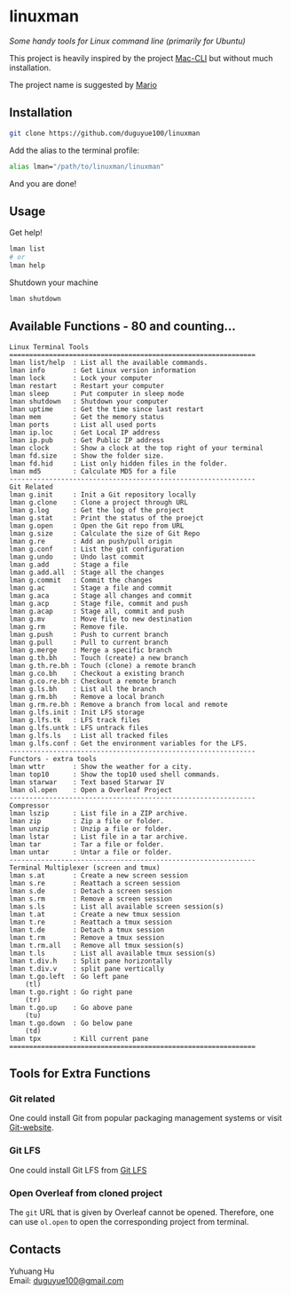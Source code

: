 # linuxman

_Some handy tools for Linux command line (primarily for Ubuntu)_

This project is heavily inspired by the project [Mac-CLI](https://github.com/guarinogabriel/Mac-CLI)
but without much installation.

The project name is suggested by [Mario](https://github.com/kmario23)

## Installation

```bash
git clone https://github.com/duguyue100/linuxman
```

Add the alias to the terminal profile:

```bash
alias lman="/path/to/linuxman/linuxman"
```

And you are done!

## Usage

Get help!

```bash
lman list
# or
lman help
```

Shutdown your machine
```bash
lman shutdown
```

## Available Functions - 80 and counting...

```
Linux Terminal Tools
==============================================================
lman list/help  : List all the available commands.
lman info       : Get Linux version information
lman lock       : Lock your computer
lman restart    : Restart your computer
lman sleep      : Put computer in sleep mode
lman shutdown   : Shutdown your computer
lman uptime     : Get the time since last restart
lman mem        : Get the memory status
lman ports      : List all used ports
lman ip.loc     : Get Local IP address
lman ip.pub     : Get Public IP address
lman clock      : Show a clock at the top right of your terminal
lman fd.size    : Show the folder size.
lman fd.hid     : List only hidden files in the folder.
lman md5        : Calculate MD5 for a file
--------------------------------------------------------------
Git Related
lman g.init     : Init a Git repository locally
lman g.clone    : Clone a project through URL
lman g.log      : Get the log of the project
lman g.stat     : Print the status of the proejct
lman g.open     : Open the Git repo from URL
lman g.size     : Calculate the size of Git Repo
lman g.re       : Add an push/pull origin
lman g.conf     : List the git configuration
lman g.undo     : Undo last commit
lman g.add      : Stage a file
lman g.add.all  : Stage all the changes
lman g.commit   : Commit the changes
lman g.ac       : Stage a file and commit
lman g.aca      : Stage all changes and commit
lman g.acp      : Stage file, commit and push
lman g.acap     : Stage all, commit and push
lman g.mv       : Move file to new destination
lman g.rm       : Remove file.
lman g.push     : Push to current branch
lman g.pull     : Pull to current branch
lman g.merge    : Merge a specific branch
lman g.th.bh    : Touch (create) a new branch
lman g.th.re.bh : Touch (clone) a remote branch
lman g.co.bh    : Checkout a existing branch
lman g.co.re.bh : Checkout a remote branch
lman g.ls.bh    : List all the branch
lman g.rm.bh    : Remove a local branch
lman g.rm.re.bh : Remove a branch from local and remote
lman g.lfs.init : Init LFS storage
lman g.lfs.tk   : LFS track files
lman g.lfs.untk : LFS untrack files
lman g.lfs.ls   : List all tracked files
lman g.lfs.conf : Get the environment variables for the LFS.
--------------------------------------------------------------
Functors - extra tools
lman wttr       : Show the weather for a city.
lman top10      : Show the top10 used shell commands.
lman starwar    : Text based Starwar IV
lman ol.open    : Open a Overleaf Project
--------------------------------------------------------------
Compressor
lman lszip      : List file in a ZIP archive.
lman zip        : Zip a file or folder.
lman unzip      : Unzip a file or folder.
lman lstar      : List file in a tar archive.
lman tar        : Tar a file or folder.
lman untar      : Untar a file or folder.
--------------------------------------------------------------
Terminal Multiplexer (screen and tmux)
lman s.at       : Create a new screen session
lman s.re       : Reattach a screen session
lman s.de       : Detach a screen session
lman s.rm       : Remove a screen session
lman s.ls       : List all available screen session(s)
lman t.at       : Create a new tmux session
lman t.re       : Reattach a tmux session
lman t.de       : Detach a tmux session
lman t.rm       : Remove a tmux session
lman t.rm.all   : Remove all tmux session(s)
lman t.ls       : List all available tmux session(s)
lman t.div.h    : Split pane horizontally
lman t.div.v    : split pane vertically
lman t.go.left  : Go left pane
    (tl)
lman t.go.right : Go right pane
    (tr)
lman t.go.up    : Go above pane
    (tu)
lman t.go.down  : Go below pane
    (td)
lman tpx        : Kill current pane
==============================================================
```

## Tools for Extra Functions

### Git related

One could install Git from popular packaging management systems or visit [Git-website](https://git-scm.com/).

### Git LFS

One could install Git LFS from [Git LFS](https://git-lfs.github.com/)

### Open Overleaf from cloned project

The `git` URL that is given by Overleaf cannot be opened.
Therefore, one can use `ol.open` to open the corresponding project from terminal.

## Contacts

Yuhuang Hu  
Email: duguyue100@gmail.com
